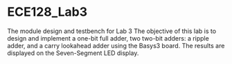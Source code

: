 # ECE128_Lab3
The module design and testbench for Lab 3
The objective of this lab is to design and implement a one-bit full adder, two two-bit adders: a ripple adder, and a carry lookahead adder using the Basys3 board. The results are displayed on the Seven-Segment LED display.
